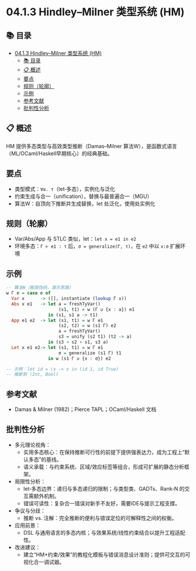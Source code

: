 # 04.1.3 Hindley–Milner 类型系统 (HM)

## 📚 目录

- [04.1.3 Hindley–Milner 类型系统 (HM)](#0413-hindleymilner-类型系统-hm)
  - [📚 目录](#-目录)
  - [📋 概述](#-概述)
  - [要点](#要点)
  - [规则（轮廓）](#规则轮廓)
  - [示例](#示例)
  - [参考文献](#参考文献)
  - [批判性分析](#批判性分析)

## 📋 概述

HM 提供多态类型与高效类型推断（Damas–Milner 算法W），是函数式语言（ML/OCaml/Haskell早期核心）的经典基础。

## 要点

- 类型模式：`∀α. τ`（let‑多态），实例化与泛化
- 约束生成与合一（unification），替换与最普遍合一（MGU）
- 算法W：自顶向下推断并生成替换，let 处泛化，使用处实例化

## 规则（轮廓）

- Var/Abs/App 与 STLC 类似，let：`let x = e1 in e2`
- 环境多态：`Γ ⊢ e1 : τ` 后，`σ = generalize(Γ, τ)`，在 `e2` 中以 `x:σ` 扩展环境

## 示例

```haskell
-- 算法W（极简伪码，演示思路）
w Γ e = case e of
  Var x      -> ([], instantiate (lookup Γ x))
  Abs x e1   -> let a = freshTyVar()
                    (s1, t1) = w (Γ ∪ {x : a}) e1
                in (s1, s1 a -> t1)
  App e1 e2  -> let (s1, t1) = w Γ e1
                    (s2, t2) = w (s1 Γ) e2
                    a = freshTyVar()
                    s3 = unify (s2 t1) (t2 -> a)
                in (s3 ∘ s2 ∘ s1, s3 a)
  Let x e1 e2-> let (s1, t1) = w Γ e1
                    σ = generalize (s1 Γ) t1
                in w (s1 Γ ∪ {x : σ}) e2
```

```haskell
-- 示例：let id = \x -> x in (id 1, id True)
-- 推断到 (Int, Bool)
```

## 参考文献

- Damas & Milner (1982)；Pierce TAPL；OCaml/Haskell 文档

## 批判性分析

- 多元理论视角：
  - 实用多态核心：在保持推断可行性的前提下提供强表达力，成为工程上“默认多态”的基线。
  - 语义承载：与约束系统、区域/效应标签等组合，形成可扩展的静态分析框架。
- 局限性分析：
  - let‑多态边界：递归与多态递归的限制；与类型类、GADTs、Rank‑N 的交互需额外机制。
  - 错误可读性：复杂合一错误对新手不友好，需要IDE与提示工程支撑。
- 争议与分歧：
  - 推断 vs. 注解：完全推断的便利与错误定位的可解释性之间的权衡。
- 应用前景：
  - DSL 与通用语言的多态内核；与效果系统/线性约束结合以提升工程适配性。
- 改进建议：
  - 建立“HM+约束/效果”的教程化模板与错误消息设计准则；提供可交互的可视化合一调试器。
